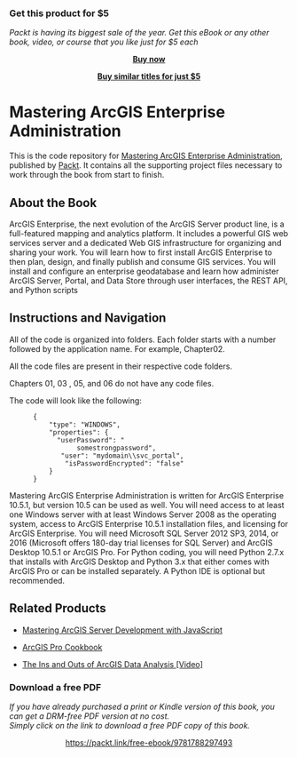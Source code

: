 
### Get this product for $5

<i>Packt is having its biggest sale of the year. Get this eBook or any other book, video, or course that you like just for $5 each</i>


<b><p align='center'>[Buy now](https://packt.link/9781788297493)</p></b>


<b><p align='center'>[Buy similar titles for just $5](https://subscription.packtpub.com/search)</p></b>


# Mastering ArcGIS Enterprise Administration
This is the code repository for [Mastering ArcGIS Enterprise Administration](https://www.packtpub.com/application-development/mastering-arcgis-enterprise-administration?utm_source=github&utm_medium=repository&utm_campaign=9781788297493), published by [Packt](https://www.packtpub.com/?utm_source=github). It contains all the supporting project files necessary to work through the book from start to finish.
## About the Book
ArcGIS Enterprise, the next evolution of the ArcGIS Server product line, is a full-featured mapping and analytics platform. It includes a powerful GIS web services server and a dedicated Web GIS infrastructure for organizing and sharing your work. You will learn how to first install ArcGIS Enterprise to then plan, design, and finally publish and consume GIS services. You will install and configure an enterprise geodatabase and learn how administer ArcGIS Server, Portal, and Data Store through user interfaces, the REST API, and Python scripts


## Instructions and Navigation
All of the code is organized into folders. Each folder starts with a number followed by the application name. For example, Chapter02.

All the code files are present in their respective code folders.

Chapters 01, 03 , 05, and 06 do not have any code files.

The code will look like the following:
```
      { 
          "type": "WINDOWS", 
          "properties": { 
            "userPassword": "
                 somestrongpassword", 
             "user": "mydomain\\svc_portal", 
              "isPasswordEncrypted": "false" 
          } 
      } 
```

Mastering ArcGIS Enterprise Administration is written for ArcGIS Enterprise 10.5.1, but version 10.5 can be used as well. You will need access to at least one Windows server with at least Windows Server 2008 as the operating system, access to ArcGIS Enterprise 10.5.1 installation files, and licensing for ArcGIS Enterprise. You will need Microsoft SQL Server 2012 SP3, 2014, or 2016 (Microsoft offers 180-day trial licenses for SQL Server) and ArcGIS Desktop 10.5.1 or ArcGIS Pro. For Python coding, you will need Python 2.7.x that installs with ArcGIS Desktop and Python 3.x that either comes with ArcGIS Pro or can be installed separately. A Python IDE is optional but recommended.

## Related Products
* [Mastering ArcGIS Server Development with JavaScript](https://www.packtpub.com/application-development/mastering-arcgis-server-development-javascript?utm_source=github&utm_medium=repository&utm_campaign=9781784396459)

* [ArcGIS Pro Cookbook](https://www.packtpub.com/application-development/arcgis-pro-cookbook?utm_source=github&utm_medium=repository&utm_campaign=9781788299039)

* [The Ins and Outs of ArcGIS Data Analysis [Video]](https://www.packtpub.com/application-development/ins-and-outs-arcgis-data-analysis-video?utm_source=github&utm_medium=repository&utm_campaign=9781788396219)
### Download a free PDF

 <i>If you have already purchased a print or Kindle version of this book, you can get a DRM-free PDF version at no cost.<br>Simply click on the link to download a free PDF copy of this book.</i>
<p align="center"> <a href="https://packt.link/free-ebook/9781788297493">https://packt.link/free-ebook/9781788297493 </a> </p>